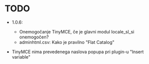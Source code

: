 # TODO

* 1.0.6:
    * Onemogočanje TinyMCE, če je glavni modul locale_sl_si onemogočen?
    * adminhtml.csv: Kako je pravilno "Flat Catalog"

* TinyMCE nima prevedenega naslova popupa pri plugin-u "Insert variable"


